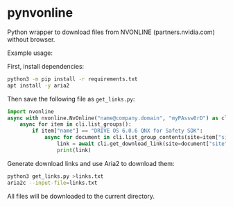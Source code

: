 # pynvonline

Python wrapper to download files from NVONLINE (partners.nvidia.com) without browser.

Example usage:

First, install dependencies:

```bash
python3 -m pip install -r requirements.txt
apt install -y aria2
```

Then save the following file as `get_links.py`:

```python
import nvonline
async with nvonline.NvOnline("name@company.domain", "myPAssw0rD") as cli:
    async for item in cli.list_groups():
        if item["name"] == "DRIVE OS 6.0.6 QNX for Safety SDK":
            async for document in cli.list_group_contents(site=item["site"], group=item["group"]):
                link = await cli.get_download_link(site=document["site"], document=document["document"])
                print(link)
```

Generate download links and use Aria2 to download them:

```bash
python3 get_links.py >links.txt
aria2c --input-file=links.txt
```

All files will be downloaded to the current directory.
